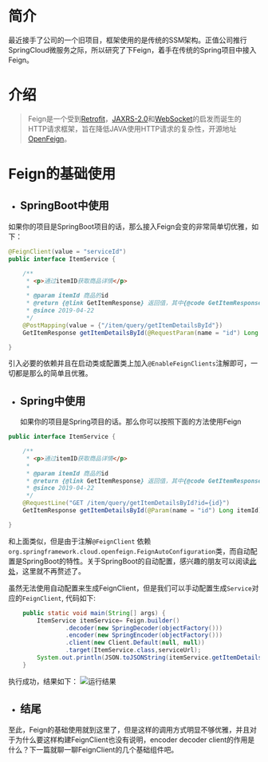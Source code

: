 # 简介
最近接手了公司的一个旧项目，框架使用的是传统的SSM架构。正值公司推行SpringCloud微服务之际，所以研究了下Feign，着手在传统的Spring项目中接入Feign。

# 介绍
> Feign是一个受到[Retrofit](https://github.com/square/retrofit)，[JAXRS-2.0](https://github.com/jax-rs)和[WebSocket](http://www.oracle.com/technetwork/articles/java/jsr356-1937161.html)的启发而诞生的HTTP请求框架，旨在降低JAVA使用HTTP请求的复杂性，开源地址[OpenFeign](https://github.com/OpenFeign/feign)。

# Feign的基础使用
* ## SpringBoot中使用
如果你的项目是SpringBoot项目的话，那么接入Feign会变的非常简单切优雅，如下：

```java
@FeignClient(value = "serviceId")
public interface ItemService {

    /**
     * <p>通过itemID获取商品详情</p>
     *
     * @param itemId 商品的id
     * @return {@link GetItemResponse} 返回值，其中{@code GetItemResponse.code} 为200时，正常
     * @since 2019-04-22
     */
    @PostMapping(value = {"/item/query/getItemDetailsById"})
    GetItemResponse getItemDetailsById(@RequestParam(name = "id") Long itemId);

}
```
引入必要的依赖并且在启动类或配置类上加入`@EnableFeignClients`注解即可，一切都是那么的简单且优雅。
* ## Spring中使用
  如果你的项目是Spring项目的话。那么你可以按照下面的方法使用Feign
 
```java
public interface ItemService {

    /**
     * <p>通过itemID获取商品详情</p>
     *
     * @param itemId 商品的id
     * @return {@link GetItemResponse} 返回值，其中{@code GetItemResponse.code} 为200时，正常
     * @since 2019-04-22
     */
    @RequestLine("GET /item/query/getItemDetailsById?id={id}")
    GetItemResponse getItemDetailsById(@Param(name = "id") Long itemId);

}
```
和上面类似，但是由于注解`@FeignClient` 依赖`org.springframework.cloud.openfeign.FeignAutoConfiguration`类，而自动配置是SpringBoot的特性。关于SpringBoot的自动配置，感兴趣的朋友可以阅读[此处](https://docs.spring.io/spring-boot/docs/current/reference/html/using-boot-auto-configuration.html)，这里就不再赘述了。

虽然无法使用自动配置来生成FeignClient，但是我们可以手动配置生成`Service`对应的`FeignClient`, 代码如下:
```java
    public static void main(String[] args) {
        ItemService itemService= Feign.builder()
                .decoder(new SpringDecoder(objectFactory()))
                .encoder(new SpringEncoder(objectFactory()))
                .client(new Client.Default(null, null))
                .target(ItemService.class,serviceUrl);
        System.out.println(JSON.toJSONString(itemService.getItemDetailsById(3837919L)));
    }
```
执行成功，结果如下：
![运行结果](https://sheapic.oss-cn-shenzhen.aliyuncs.com/1563280323%281%29.jpg)


* ## 结尾
至此，Feign的基础使用就到这里了，但是这样的调用方式明显不够优雅，并且对于为什么要这样构建FeignClient也没有说明，encoder decoder client的作用是什么？下一篇就聊一聊FeignClient的几个基础组件吧。




